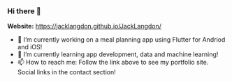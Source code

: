 ### Hi there 👋

**Website:**  https://jacklangdon.github.io/JackLangdon/

- 🔭 I’m currently working on a meal planning app using Flutter for Andriod and iOS!
- 🌱 I’m currently learning app development, data and machine learning!
- 📫 How to reach me: Follow the link above to see my portfolio site. Social links in the contact section!


<!--
**JackLangdon/JackLangdon** is a ✨ _special_ ✨ repository because its `README.md` (this file) appears on your GitHub profile.

Here are some ideas to get you started:



- 👯 I’m looking to collaborate on ...
- 🤔 I’m looking for help with ...
- 💬 Ask me about ...

- ⚡ Fun fact: ...
-->
